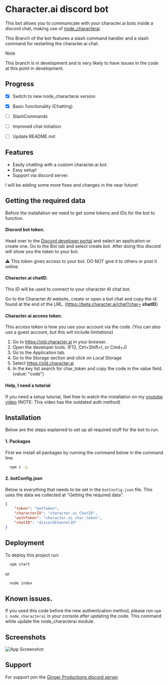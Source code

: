 # Character.ai discord bot

This bot allows you to communicate with your character.ai bots inside a discord chat, making use of [node_characterai](https://github.com/realcoloride/node_characterai).

This Branch of the bot features a slash command handler and a slash command for restarting the character.ai chat.

> [!Note]
> This branch is in development and is very likely to have issues in the code at this point in development.

## Progress
- [x] Switch to new node_characterai version
- [x] Basic functionality (Chatting)
- [ ] SlashCommands
- [ ] Improved chat initiation
- [ ] Update README.md


## Features

- Easily chatting with a custom character.ai bot.
- Easy setup!
- Support via discord server.

I will be adding some more fixes and changes in the near future!


## Getting the required data
Before the installation we need to get some tokens and IDs for the bot to function.

#### Discord bot token.
Head over to the [Discord developer portal](https://discord.com/developers/applications) and select an application or create one. Go to the Bot tab and select create bot. After doing this discord will show you the token to your bot.

⚠ This token gives access to your bot. DO NOT give it to others or post it online.

#### Character.ai chatID.
This ID will be used to connect to your character AI chat bot. 

Go to the Character.AI website, create or open a bot chat and copy the id found at the end of the URL. (https://beta.character.ai/chat?char= **chatID**)

#### Character.ai access token.
This access token is how you use your account via the code. (You can also use a guest account, but this will include limitations)

1. Go to https://old.character.ai in your browser. 
2. Open the developer tools. (F12, Ctrl+Shift+I, or Cmd+J)
3. Go to the Application tab.
4. Go to the Storage section and click on Local Storage
5. Select https://old.character.ai
6. In the key list search for char_token and copy the code in the value field. (value: "code")

#### Help, I need a tutorial
If you need a setup tutorial, feel free to watch the installation on my [youtube video](https://www.youtube.com/watch?v=opzsBka7vkk) (NOTE: This video has the outdated auth method)

## Installation

Below are the steps explained to set up all required stuff for the bot to run.

#### 1. Packages
First we install all packages by running the command below in the command line.
```bash
  npm i -y
```

#### 2. botConfig.json
Below is everything that needs to be set in the `botConfig.json` file. This uses the data we collected at "Getting the required data".
```json
{
    "token": "botToken",
    "characterID": "character.ai ChatID",
    "authToken": "character.ai char_token",
    "chatID": "discordChannelID"
}
```
## Deployment

To deploy this project run:

```bash
  npm start
```
or
```bash
  node index
```

## Known issues.
If you used this code before the new authentication method, please run `npm i node_characterai` in your console after updating the code. This command while update the node_characterai module.

## Screenshots

![App Screenshot](https://i.imgur.com/mCjH1Kw.png)



## Support

For support join the [Ginger Productions discord server](https://discord.gg/8KxqWAKCPe). 

